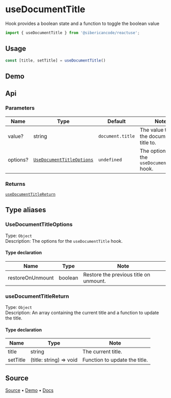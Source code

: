 <script setup>
import Demo from '../../components/demo.vue'
</script>

# useDocumentTitle

Hook provides a boolean state and a function to toggle the boolean value

```ts
import { useDocumentTitle } from '@sibericancode/reactuse';
```

## Usage

```ts
const [title, setTitle] = useDocumentTitle()
```

## Demo

<Demo hook="useDocumentTitle" />

## Api

### Parameters

| Name          | Type                                                  | Default                                     | Note                                          |
|---------------|-------------------------------------------------------|---------------------------------------------|-----------------------------------------------|
| value?        | string                                                | `document.title`                            | The value to set the document title to.       |
| options?      | [`UseDocumentTitleOptions`](#usedocumenttitleoptions) | `undefined`                                 | The options for the `useDocumentTitle` hook.  |

### Returns

[`useDocumentTitleReturn`](#usedocumenttitlereturn)

## Type aliases

### UseDocumentTitleOptions

Type: `Object`\
Description: The options for the `useDocumentTitle` hook.

#### Type declaration

| Name             | Type                    | Note                                   |
|------------------|-------------------------|----------------------------------------|
| restoreOnUnmount | boolean                 | Restore the previous title on unmount. |

### useDocumentTitleReturn

Type: `Object`\
Description: An array containing the current title and a function to update the title.

#### Type declaration

| Name     | Type                    | Note                          |
|----------|-------------------------|-------------------------------|
| title    | string                  | The current title.            |
| setTitle | (title: string) => void | Function to update the title. |

## Source

[Source](https://github.com/siberiacancode/reactuse/blob/main/src/hooks/useDocumentTitle/useDocumentTitle.ts) • [Demo](https://github.com/siberiacancode/reactuse/blob/main/src/hooks/useDocumentTitle/useDocumentTitle.demo.ts) • [Docs](#)
